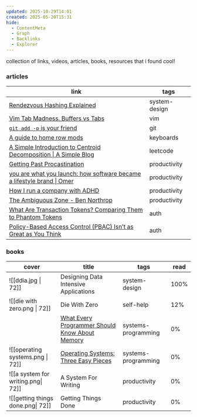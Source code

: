```yaml
---
updated: 2025-10-29T14:01
created: 2025-05-20T15:31
hide:
  - ContentMeta
  - Graph
  - Backlinks
  - Explorer
---
```

collection of links, videos, articles, books, resources that i found cool!

### articles

| link                                                                                                                                    | tags          |
| --------------------------------------------------------------------------------------------------------------------------------------- | ------------- |
| [Rendezvous Hashing Explained](https://randorithms.com/2020/12/26/rendezvous-hashing.html)                                              | system-design |
| [Vim Tab Madness. Buffers vs Tabs](https://joshldavis.com/2014/04/05/vim-tab-madness-buffers-vs-tabs/)                                  | vim           |
| [`git add -p` is your friend](https://gist.github.com/mattlewissf/9958704)                                                              | git           |
| [A guide to home row mods](https://precondition.github.io/home-row-mods#scga)                                                           | keyboards     |
| [A Simple Introduction to Centroid Decomposition \| A Simple Blog](https://robert1003.github.io/2020/01/16/centroid-decomposition.html) | leetcode      |
| [Getting Past Procastination](https://spectrum.ieee.org/getting-past-procastination)                                                    | productivity  |
| [you are what you launch: how software became a lifestyle brand \| Omer](https://omeru.bearblog.dev/lifestyle/?utm_source=tldrwebdev)   | productivity  |
| [How I run a company with ADHD](https://www.andrewaskins.com/how-i-run-a-company-with-adhd/)                                            | productivity  |
| [The Ambiguous Zone - Ben Northrop](https://www.bennorthrop.com/Essays/2023/the-ambiguous-zone.php)                                     | productivity  |
| [What Are Transaction Tokens? Comparing Them to Phantom Tokens](https://curity.io/blog/transaction-tokens-new-phantom-tokens/)          | auth          |
| [Policy-Based Access Control (PBAC) Isn’t as Great as You Think](https://www.permit.io/blog/policy-based-access-control-pbac-isnt-as-great-as-you-think)                           | auth          |

### books

| cover                              | title                                                                                                         | tags                | read |
| ---------------------------------- | ------------------------------------------------------------------------------------------------------------- | ------------------- | ---- |
| ![[ddia.jpg \| 72]]                | Designing Data Intensive Applications                                                                         | system-design       | 100% |
| ![[die with zero.png \| 72]]       | Die With Zero                                                                                                 | self-help           | 12%  |
|                                    | [What Every Programmer Should Know About Memory](https://people.freebsd.org/~lstewart/articles/cpumemory.pdf) | systems-programming | 0%   |
| ![[operating systems.png \| 72]]   | [Operating Systems: Three Easy Pieces](https://pages.cs.wisc.edu/~remzi/OSTEP/)                               | systems-programming | 0%   |
| ![[a system for writing.png\| 72]] | A System For Writing                                                                                          | productivity        | 0%   |
| ![[getting things done.png\| 72]]  | Getting Things Done                                                                                           | productivity        | 0%   |

